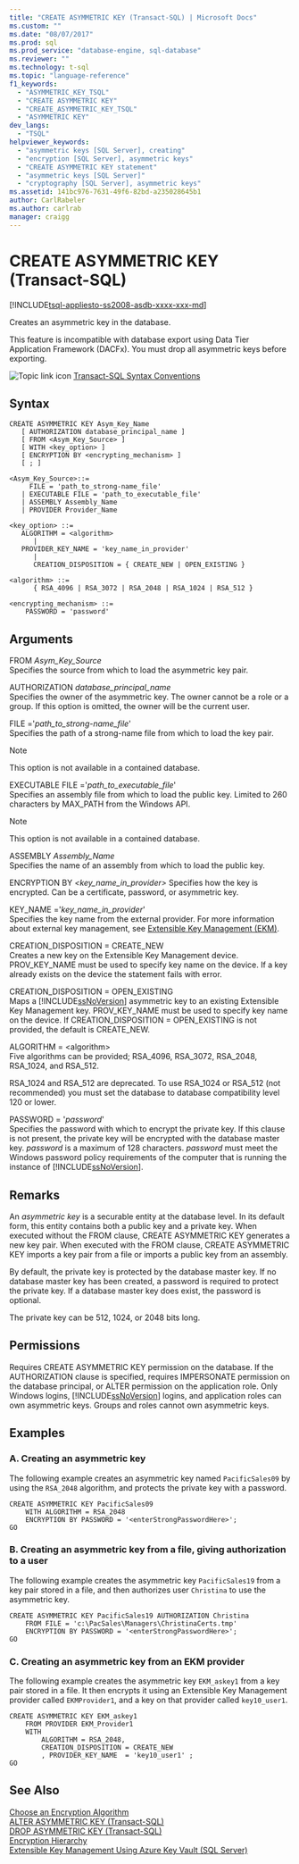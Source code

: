 ```yaml
---
title: "CREATE ASYMMETRIC KEY (Transact-SQL) | Microsoft Docs"
ms.custom: ""
ms.date: "08/07/2017"
ms.prod: sql
ms.prod_service: "database-engine, sql-database"
ms.reviewer: ""
ms.technology: t-sql
ms.topic: "language-reference"
f1_keywords: 
  - "ASYMMETRIC_KEY_TSQL"
  - "CREATE ASYMMETRIC KEY"
  - "CREATE_ASYMMETRIC_KEY_TSQL"
  - "ASYMMETRIC KEY"
dev_langs: 
  - "TSQL"
helpviewer_keywords: 
  - "asymmetric keys [SQL Server], creating"
  - "encryption [SQL Server], asymmetric keys"
  - "CREATE ASYMMETRIC KEY statement"
  - "asymmetric keys [SQL Server]"
  - "cryptography [SQL Server], asymmetric keys"
ms.assetid: 141bc976-7631-49f6-82bd-a235028645b1
author: CarlRabeler
ms.author: carlrab
manager: craigg
---
```

# CREATE ASYMMETRIC KEY (Transact-SQL)
[!INCLUDE[tsql-appliesto-ss2008-asdb-xxxx-xxx-md](../../includes/tsql-appliesto-ss2008-asdb-xxxx-xxx-md.md)]

  Creates an asymmetric key in the database.  
  
 This feature is incompatible with database export using Data Tier Application Framework (DACFx). You must drop all asymmetric keys before exporting.  
  
 ![Topic link icon](../../database-engine/configure-windows/media/topic-link.gif "Topic link icon") [Transact-SQL Syntax Conventions](../../t-sql/language-elements/transact-sql-syntax-conventions-transact-sql.md)  
  
## Syntax  
  
```  
CREATE ASYMMETRIC KEY Asym_Key_Name   
   [ AUTHORIZATION database_principal_name ]  
   [ FROM <Asym_Key_Source> ]  
   [ WITH <key_option> ] 
   [ ENCRYPTION BY <encrypting_mechanism> ] 
   [ ; ]
  
<Asym_Key_Source>::=  
     FILE = 'path_to_strong-name_file'  
   | EXECUTABLE FILE = 'path_to_executable_file'  
   | ASSEMBLY Assembly_Name  
   | PROVIDER Provider_Name  
  
<key_option> ::=  
   ALGORITHM = <algorithm>  
      |  
   PROVIDER_KEY_NAME = 'key_name_in_provider'  
      |  
      CREATION_DISPOSITION = { CREATE_NEW | OPEN_EXISTING }  
  
<algorithm> ::=  
      { RSA_4096 | RSA_3072 | RSA_2048 | RSA_1024 | RSA_512 }   
  
<encrypting_mechanism> ::=  
    PASSWORD = 'password'   
```  
  
## Arguments  
 FROM *Asym_Key_Source*  
 Specifies the source from which to load the asymmetric key pair.  
  
 AUTHORIZATION *database_principal_name*  
 Specifies the owner of the asymmetric key. The owner cannot be a role or a group. If this option is omitted, the owner will be the current user.  
  
 FILE ='*path_to_strong-name_file*'  
 Specifies the path of a strong-name file from which to load the key pair.  
  
> [!NOTE]  
>  This option is not available in a contained database.  
  
 EXECUTABLE FILE ='*path_to_executable_file*'  
 Specifies an assembly file from which to load the public key. Limited to 260 characters by MAX_PATH from the Windows API.  
  
> [!NOTE]  
>  This option is not available in a contained database.  
  
 ASSEMBLY *Assembly_Name*  
 Specifies the name of an assembly from which to load the public key.  
  
ENCRYPTION BY *\<key_name_in_provider>*
 Specifies how the key is encrypted. Can be a certificate, password, or asymmetric key.  
  
 KEY_NAME ='*key_name_in_provider*'  
 Specifies the key name from the external provider. For more information about external key management, see [Extensible Key Management &#40;EKM&#41;](../../relational-databases/security/encryption/extensible-key-management-ekm.md).  
  
 CREATION_DISPOSITION = CREATE_NEW  
 Creates a new key on the Extensible Key Management device. PROV_KEY_NAME must be used to specify key name on the device. If a key already exists on the device the statement fails with error.  
  
 CREATION_DISPOSITION = OPEN_EXISTING  
 Maps a [!INCLUDE[ssNoVersion](../../includes/ssnoversion-md.md)] asymmetric key to an existing Extensible Key Management key. PROV_KEY_NAME must be used to specify key name on the device. If CREATION_DISPOSITION = OPEN_EXISTING is not provided, the default is CREATE_NEW.  
  
 ALGORITHM = \<algorithm>  
 Five algorithms can be provided; RSA_4096, RSA_3072, RSA_2048, RSA_1024, and RSA_512.  
  
 RSA_1024 and RSA_512 are deprecated. To use RSA_1024 or RSA_512 (not recommended) you must set the database to database compatibility level 120 or lower.  
  
 PASSWORD = '*password*'  
 Specifies the password with which to encrypt the private key. If this clause is not present, the private key will be encrypted with the database master key. *password* is a maximum of 128 characters. *password* must meet the Windows password policy requirements of the computer that is running the instance of [!INCLUDE[ssNoVersion](../../includes/ssnoversion-md.md)].  
  
## Remarks  
 An *asymmetric key* is a securable entity at the database level. In its default form, this entity contains both a public key and a private key. When executed without the FROM clause, CREATE ASYMMETRIC KEY generates a new key pair. When executed with the FROM clause, CREATE ASYMMETRIC KEY imports a key pair from a file or imports a public key from an assembly.  
  
 By default, the private key is protected by the database master key. If no database master key has been created, a password is required to protect the private key. If a database master key does exist, the password is optional.  
  
 The private key can be 512, 1024, or 2048 bits long.  
  
## Permissions  
 Requires CREATE ASYMMETRIC KEY permission on the database. If the AUTHORIZATION clause is specified, requires IMPERSONATE permission on the database principal, or ALTER permission on the application role. Only Windows logins, [!INCLUDE[ssNoVersion](../../includes/ssnoversion-md.md)] logins, and application roles can own asymmetric keys. Groups and roles cannot own asymmetric keys.  
  
## Examples  
  
### A. Creating an asymmetric key  
 The following example creates an asymmetric key named `PacificSales09` by using the `RSA_2048` algorithm, and protects the private key with a password.  
  
```  
CREATE ASYMMETRIC KEY PacificSales09   
    WITH ALGORITHM = RSA_2048   
    ENCRYPTION BY PASSWORD = '<enterStrongPasswordHere>';   
GO  
```  
  
### B. Creating an asymmetric key from a file, giving authorization to a user  
 The following example creates the asymmetric key `PacificSales19` from a key pair stored in a file, and then authorizes user `Christina` to use the asymmetric key.  
  
```  
CREATE ASYMMETRIC KEY PacificSales19 AUTHORIZATION Christina   
    FROM FILE = 'c:\PacSales\Managers\ChristinaCerts.tmp'    
    ENCRYPTION BY PASSWORD = '<enterStrongPasswordHere>';  
GO  
```  
  
### C. Creating an asymmetric key from an EKM provider  
 The following example creates the asymmetric key `EKM_askey1` from a key pair stored in a file. It then encrypts it using an Extensible Key Management provider called `EKMProvider1`, and a key on that provider called `key10_user1`.  
  
```  
CREATE ASYMMETRIC KEY EKM_askey1   
    FROM PROVIDER EKM_Provider1  
    WITH   
        ALGORITHM = RSA_2048,   
        CREATION_DISPOSITION = CREATE_NEW  
        , PROVIDER_KEY_NAME  = 'key10_user1' ;  
GO  
```  
  
## See Also  
 [Choose an Encryption Algorithm](../../relational-databases/security/encryption/choose-an-encryption-algorithm.md)   
 [ALTER ASYMMETRIC KEY &#40;Transact-SQL&#41;](../../t-sql/statements/alter-asymmetric-key-transact-sql.md)   
 [DROP ASYMMETRIC KEY &#40;Transact-SQL&#41;](../../t-sql/statements/drop-asymmetric-key-transact-sql.md)   
 [Encryption Hierarchy](../../relational-databases/security/encryption/encryption-hierarchy.md)   
 [Extensible Key Management Using Azure Key Vault &#40;SQL Server&#41;](../../relational-databases/security/encryption/extensible-key-management-using-azure-key-vault-sql-server.md)  
  
  
